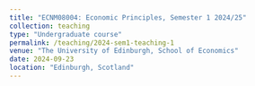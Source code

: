 ```yaml
---
title: "ECNM08004: Economic Principles, Semester 1 2024/25"
collection: teaching
type: "Undergraduate course"
permalink: /teaching/2024-sem1-teaching-1
venue: "The University of Edinburgh, School of Economics"
date: 2024-09-23
location: "Edinburgh, Scotland"
---
```


<!-- This is a description of a teaching experience. You can use markdown like any other post.

Heading 1
======

Heading 2
======

Heading 3
======
-->
